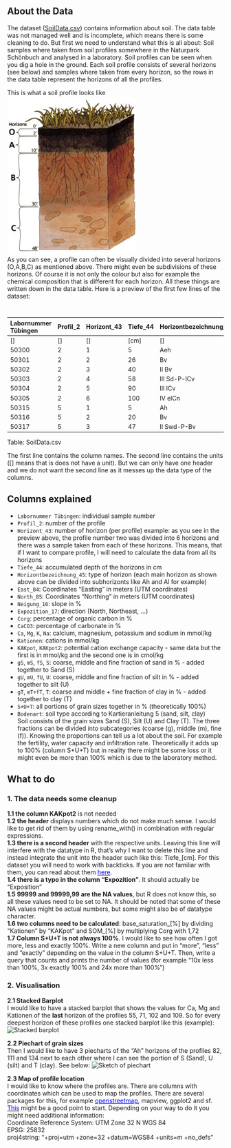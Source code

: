 ## About the Data

The dataset ([SoilData.csv](SoilData.csv)) contains information about
soil. The data table was not managed well and is incomplete, which means
there is some cleaning to do. But first we need to understand what this
is all about: Soil samples where taken from soil profiles somewhere in
the Naturpark Schönbuch and analysed in a laboratory. Soil profiles can
be seen when you dig a hole in the ground. Each soil profile consists of
several horizons (see below) and samples where taken from every horizon,
so the rows in the data table represent the horizons of all the
profiles.

This is what a soil profile looks like  
![soil profile](soilprofile.jpg)  
As you can see, a profile can often be visually divided into several
horizons (O,A,B,C) as mentioned above. There might even be subdivisions
of these horizons. Of course it is not only the colour but also for
example the chemical composition that is different for each horizon. All
these things are written down in the data table. Here is a preview of
the first few lines of the dataset:

<table style="width:100%;">
<caption>Table: SoilData.csv</caption>
<colgroup>
<col style="width: 7%" />
<col style="width: 3%" />
<col style="width: 4%" />
<col style="width: 3%" />
<col style="width: 8%" />
<col style="width: 2%" />
<col style="width: 3%" />
<col style="width: 3%" />
<col style="width: 5%" />
<col style="width: 1%" />
<col style="width: 2%" />
<col style="width: 3%" />
<col style="width: 3%" />
<col style="width: 3%" />
<col style="width: 3%" />
<col style="width: 3%" />
<col style="width: 3%" />
<col style="width: 3%" />
<col style="width: 2%" />
<col style="width: 2%" />
<col style="width: 2%" />
<col style="width: 2%" />
<col style="width: 1%" />
<col style="width: 2%" />
<col style="width: 2%" />
<col style="width: 2%" />
<col style="width: 2%" />
<col style="width: 2%" />
<col style="width: 2%" />
<col style="width: 2%" />
<col style="width: 3%" />
</colgroup>
<thead>
<tr class="header">
<th style="text-align: left;">Labornummer Tübingen</th>
<th style="text-align: left;">Profil_2</th>
<th style="text-align: left;">Horizont_43</th>
<th style="text-align: left;">Tiefe_44</th>
<th style="text-align: left;">Horizontbezeichnung_45</th>
<th style="text-align: left;">East_84</th>
<th style="text-align: left;">North_85</th>
<th style="text-align: left;">Neigung_16</th>
<th style="text-align: left;">Expozition_17</th>
<th style="text-align: left;">Corg</th>
<th style="text-align: left;">CaCO3</th>
<th style="text-align: left;">Ca</th>
<th style="text-align: left;">Mg</th>
<th style="text-align: left;">K</th>
<th style="text-align: left;">Na</th>
<th style="text-align: left;">Kationen</th>
<th style="text-align: left;">KAKpot</th>
<th style="text-align: left;">KAKpot 2</th>
<th style="text-align: left;">gS</th>
<th style="text-align: left;">mS</th>
<th style="text-align: left;">fS</th>
<th style="text-align: left;">S</th>
<th style="text-align: left;">gU</th>
<th style="text-align: left;">mU</th>
<th style="text-align: left;">fU</th>
<th style="text-align: left;">U</th>
<th style="text-align: left;">gT</th>
<th style="text-align: left;">mT+fT</th>
<th style="text-align: left;">T</th>
<th style="text-align: left;">S+U+T</th>
<th style="text-align: left;">Bodenart</th>
</tr>
</thead>
<tbody>
<tr class="odd">
<td style="text-align: left;">[]</td>
<td style="text-align: left;">[]</td>
<td style="text-align: left;">[]</td>
<td style="text-align: left;">[cm]</td>
<td style="text-align: left;">[]</td>
<td style="text-align: left;">[]</td>
<td style="text-align: left;">[]</td>
<td style="text-align: left;">[ % ]</td>
<td style="text-align: left;">[]</td>
<td style="text-align: left;">[%]</td>
<td style="text-align: left;">[%]</td>
<td style="text-align: left;">[mmol/kg]</td>
<td style="text-align: left;">[mmol/kg]</td>
<td style="text-align: left;">[mmol/kg]</td>
<td style="text-align: left;">[mmol/kg]</td>
<td style="text-align: left;">[mmol/kg]</td>
<td style="text-align: left;">[mmol/kg]</td>
<td style="text-align: left;">[cmol/kg]</td>
<td style="text-align: left;">[%]</td>
<td style="text-align: left;">[%]</td>
<td style="text-align: left;">[%]</td>
<td style="text-align: left;">[%]</td>
<td style="text-align: left;">[%]</td>
<td style="text-align: left;">[%]</td>
<td style="text-align: left;">[%]</td>
<td style="text-align: left;">[%]</td>
<td style="text-align: left;">[%]</td>
<td style="text-align: left;">[%]</td>
<td style="text-align: left;">[%]</td>
<td style="text-align: left;">[%]</td>
<td style="text-align: left;">[]</td>
</tr>
<tr class="even">
<td style="text-align: left;">50300</td>
<td style="text-align: left;">2</td>
<td style="text-align: left;">1</td>
<td style="text-align: left;">5</td>
<td style="text-align: left;">Aeh</td>
<td style="text-align: left;">498818</td>
<td style="text-align: left;">5380428</td>
<td style="text-align: left;">0</td>
<td style="text-align: left;">99999,99</td>
<td style="text-align: left;">3,99</td>
<td style="text-align: left;">0</td>
<td style="text-align: left;">20,56</td>
<td style="text-align: left;">3,79</td>
<td style="text-align: left;">1,12</td>
<td style="text-align: left;">0,50</td>
<td style="text-align: left;">25,46</td>
<td style="text-align: left;">110,85</td>
<td style="text-align: left;">11,08</td>
<td style="text-align: left;">40,86</td>
<td style="text-align: left;">27,71</td>
<td style="text-align: left;">10,97</td>
<td style="text-align: left;">79,50</td>
<td style="text-align: left;">3,40</td>
<td style="text-align: left;">5,60</td>
<td style="text-align: left;">4,00</td>
<td style="text-align: left;">13,00</td>
<td style="text-align: left;">3,60</td>
<td style="text-align: left;">3,70</td>
<td style="text-align: left;">7,30</td>
<td style="text-align: left;">99,80</td>
<td style="text-align: left;">Sl2</td>
</tr>
<tr class="odd">
<td style="text-align: left;">50301</td>
<td style="text-align: left;">2</td>
<td style="text-align: left;">2</td>
<td style="text-align: left;">26</td>
<td style="text-align: left;">Bv</td>
<td style="text-align: left;">498818</td>
<td style="text-align: left;">5380428</td>
<td style="text-align: left;">0</td>
<td style="text-align: left;">99999,99</td>
<td style="text-align: left;">0,13</td>
<td style="text-align: left;">0</td>
<td style="text-align: left;">0,05</td>
<td style="text-align: left;">0,41</td>
<td style="text-align: left;">0,25</td>
<td style="text-align: left;">0,50</td>
<td style="text-align: left;">0,50</td>
<td style="text-align: left;">33,14</td>
<td style="text-align: left;">3,31</td>
<td style="text-align: left;">57,34</td>
<td style="text-align: left;">19,04</td>
<td style="text-align: left;">6,72</td>
<td style="text-align: left;">83,10</td>
<td style="text-align: left;">2,50</td>
<td style="text-align: left;">3,50</td>
<td style="text-align: left;">3,30</td>
<td style="text-align: left;">9,30</td>
<td style="text-align: left;">3,40</td>
<td style="text-align: left;">4,10</td>
<td style="text-align: left;">7,50</td>
<td style="text-align: left;">99,90</td>
<td style="text-align: left;">St2</td>
</tr>
<tr class="even">
<td style="text-align: left;">50302</td>
<td style="text-align: left;">2</td>
<td style="text-align: left;">3</td>
<td style="text-align: left;">40</td>
<td style="text-align: left;">II Bv</td>
<td style="text-align: left;">498818</td>
<td style="text-align: left;">5380428</td>
<td style="text-align: left;">0</td>
<td style="text-align: left;">99999,99</td>
<td style="text-align: left;">0,70</td>
<td style="text-align: left;">0</td>
<td style="text-align: left;">0,05</td>
<td style="text-align: left;">0,10</td>
<td style="text-align: left;">0,25</td>
<td style="text-align: left;">0,50</td>
<td style="text-align: left;">0,50</td>
<td style="text-align: left;">49,16</td>
<td style="text-align: left;">4,92</td>
<td style="text-align: left;">33,65</td>
<td style="text-align: left;">30,71</td>
<td style="text-align: left;">10,37</td>
<td style="text-align: left;">74,72</td>
<td style="text-align: left;">3,70</td>
<td style="text-align: left;">6,10</td>
<td style="text-align: left;">5,30</td>
<td style="text-align: left;">15,10</td>
<td style="text-align: left;">4,30</td>
<td style="text-align: left;">5,70</td>
<td style="text-align: left;">10,00</td>
<td style="text-align: left;">99,82</td>
<td style="text-align: left;">Sl3</td>
</tr>
<tr class="odd">
<td style="text-align: left;">50303</td>
<td style="text-align: left;">2</td>
<td style="text-align: left;">4</td>
<td style="text-align: left;">58</td>
<td style="text-align: left;">III Sd-P-lCv</td>
<td style="text-align: left;">498818</td>
<td style="text-align: left;">5380428</td>
<td style="text-align: left;">0</td>
<td style="text-align: left;">99999,99</td>
<td style="text-align: left;">0,14</td>
<td style="text-align: left;">0</td>
<td style="text-align: left;">58,55</td>
<td style="text-align: left;">40,37</td>
<td style="text-align: left;">2,14</td>
<td style="text-align: left;">0,50</td>
<td style="text-align: left;">101,07</td>
<td style="text-align: left;">143,74</td>
<td style="text-align: left;">14,37</td>
<td style="text-align: left;">21,17</td>
<td style="text-align: left;">23,79</td>
<td style="text-align: left;">9,44</td>
<td style="text-align: left;">54,40</td>
<td style="text-align: left;">1,50</td>
<td style="text-align: left;">2,20</td>
<td style="text-align: left;">2,50</td>
<td style="text-align: left;">6,20</td>
<td style="text-align: left;">4,20</td>
<td style="text-align: left;">35,10</td>
<td style="text-align: left;">39,30</td>
<td style="text-align: left;">99,90</td>
<td style="text-align: left;">Ts3</td>
</tr>
<tr class="even">
<td style="text-align: left;">50304</td>
<td style="text-align: left;">2</td>
<td style="text-align: left;">5</td>
<td style="text-align: left;">90</td>
<td style="text-align: left;">III lCv</td>
<td style="text-align: left;">498818</td>
<td style="text-align: left;">5380428</td>
<td style="text-align: left;">0</td>
<td style="text-align: left;">99999,99</td>
<td style="text-align: left;">0,12</td>
<td style="text-align: left;">0</td>
<td style="text-align: left;">122,43</td>
<td style="text-align: left;">75</td>
<td style="text-align: left;">0,25</td>
<td style="text-align: left;">0,50</td>
<td style="text-align: left;">197,43</td>
<td style="text-align: left;">212,45</td>
<td style="text-align: left;">21,24</td>
<td style="text-align: left;">8</td>
<td style="text-align: left;">7,28</td>
<td style="text-align: left;">10,78</td>
<td style="text-align: left;">26,06</td>
<td style="text-align: left;">3,90</td>
<td style="text-align: left;">9,30</td>
<td style="text-align: left;">14,70</td>
<td style="text-align: left;">27,90</td>
<td style="text-align: left;">14,20</td>
<td style="text-align: left;">31,80</td>
<td style="text-align: left;">46,00</td>
<td style="text-align: left;">99,96</td>
<td style="text-align: left;">Tl</td>
</tr>
<tr class="odd">
<td style="text-align: left;">50305</td>
<td style="text-align: left;">2</td>
<td style="text-align: left;">6</td>
<td style="text-align: left;">100</td>
<td style="text-align: left;">IV elCn</td>
<td style="text-align: left;">498818</td>
<td style="text-align: left;">5380428</td>
<td style="text-align: left;">0</td>
<td style="text-align: left;">99999,99</td>
<td style="text-align: left;">0,04</td>
<td style="text-align: left;">0,81</td>
<td style="text-align: left;">143,19</td>
<td style="text-align: left;">77,98</td>
<td style="text-align: left;">0,25</td>
<td style="text-align: left;">0,50</td>
<td style="text-align: left;">221,17</td>
<td style="text-align: left;">221,25</td>
<td style="text-align: left;">22,13</td>
<td style="text-align: left;">5,90</td>
<td style="text-align: left;">3,40</td>
<td style="text-align: left;">5,70</td>
<td style="text-align: left;">15,00</td>
<td style="text-align: left;">3,50</td>
<td style="text-align: left;">13,60</td>
<td style="text-align: left;">19,60</td>
<td style="text-align: left;">36,70</td>
<td style="text-align: left;">17,20</td>
<td style="text-align: left;">30,40</td>
<td style="text-align: left;">47,60</td>
<td style="text-align: left;">99,30</td>
<td style="text-align: left;">Tu2</td>
</tr>
<tr class="even">
<td style="text-align: left;">50315</td>
<td style="text-align: left;">5</td>
<td style="text-align: left;">1</td>
<td style="text-align: left;">5</td>
<td style="text-align: left;">Ah</td>
<td style="text-align: left;">498795</td>
<td style="text-align: left;">5380779</td>
<td style="text-align: left;">1</td>
<td style="text-align: left;">E</td>
<td style="text-align: left;">4,69</td>
<td style="text-align: left;">0</td>
<td style="text-align: left;">9,59</td>
<td style="text-align: left;">2,49</td>
<td style="text-align: left;">0,64</td>
<td style="text-align: left;">0,50</td>
<td style="text-align: left;">12,71</td>
<td style="text-align: left;">152,26</td>
<td style="text-align: left;">15,23</td>
<td style="text-align: left;">16,61</td>
<td style="text-align: left;">32,35</td>
<td style="text-align: left;">13,49</td>
<td style="text-align: left;">62,50</td>
<td style="text-align: left;">5,10</td>
<td style="text-align: left;">6,10</td>
<td style="text-align: left;">6,70</td>
<td style="text-align: left;">17,90</td>
<td style="text-align: left;">6,60</td>
<td style="text-align: left;">13,20</td>
<td style="text-align: left;">19,80</td>
<td style="text-align: left;">100,20</td>
<td style="text-align: left;">Ls4</td>
</tr>
<tr class="odd">
<td style="text-align: left;">50316</td>
<td style="text-align: left;">5</td>
<td style="text-align: left;">2</td>
<td style="text-align: left;">20</td>
<td style="text-align: left;">Bv</td>
<td style="text-align: left;">498795</td>
<td style="text-align: left;">5380779</td>
<td style="text-align: left;">1</td>
<td style="text-align: left;">E</td>
<td style="text-align: left;">0,91</td>
<td style="text-align: left;">0</td>
<td style="text-align: left;">7,09</td>
<td style="text-align: left;">2,55</td>
<td style="text-align: left;">0,25</td>
<td style="text-align: left;">0,50</td>
<td style="text-align: left;">9,64</td>
<td style="text-align: left;">86,33</td>
<td style="text-align: left;">8,63</td>
<td style="text-align: left;">18,78</td>
<td style="text-align: left;">26,12</td>
<td style="text-align: left;">12,39</td>
<td style="text-align: left;">57,30</td>
<td style="text-align: left;">4,50</td>
<td style="text-align: left;">6,20</td>
<td style="text-align: left;">8</td>
<td style="text-align: left;">18,70</td>
<td style="text-align: left;">7,80</td>
<td style="text-align: left;">16,40</td>
<td style="text-align: left;">24,20</td>
<td style="text-align: left;">100,20</td>
<td style="text-align: left;">Ls4</td>
</tr>
<tr class="even">
<td style="text-align: left;">50317</td>
<td style="text-align: left;">5</td>
<td style="text-align: left;">3</td>
<td style="text-align: left;">47</td>
<td style="text-align: left;">II Swd-P-Bv</td>
<td style="text-align: left;">498795</td>
<td style="text-align: left;">5380779</td>
<td style="text-align: left;">1</td>
<td style="text-align: left;">E</td>
<td style="text-align: left;">0,44</td>
<td style="text-align: left;">0</td>
<td style="text-align: left;">128,22</td>
<td style="text-align: left;">27,04</td>
<td style="text-align: left;">0,25</td>
<td style="text-align: left;">0,50</td>
<td style="text-align: left;">155,26</td>
<td style="text-align: left;">207,79</td>
<td style="text-align: left;">20,78</td>
<td style="text-align: left;">2,41</td>
<td style="text-align: left;">26,98</td>
<td style="text-align: left;">4,74</td>
<td style="text-align: left;">34,13</td>
<td style="text-align: left;">1,70</td>
<td style="text-align: left;">2,50</td>
<td style="text-align: left;">4,30</td>
<td style="text-align: left;">8,50</td>
<td style="text-align: left;">8,10</td>
<td style="text-align: left;">49,10</td>
<td style="text-align: left;">57,20</td>
<td style="text-align: left;">99,83</td>
<td style="text-align: left;">Ts2</td>
</tr>
</tbody>
</table>

Table: SoilData.csv

The first line contains the column names. The second line contains the
units (\[\] means that is does not have a unit). But we can only have
one header and we do not want the second line as it messes up the data
type of the columns.

## Columns explained

-   `Labornummer Tübingen`: individual sample number
-   `Profil_2`: number of the profile
-   `Horizont_43`: number of horizon (per profile) example: as you see
    in the preview above, the profile number two was divided into 6
    horizons and there was a sample taken from each of these horizons.
    This means, that if I want to compare profile, I will need to
    calculate the data from all its horizons
-   `Tiefe_44`: accumulated depth of the horizons in cm
-   `Horizontbezeichnung_45`: type of horizon (each main horizon as
    shown above can be divided into subhorizonts like Ah and Al for
    example)
-   `East_84`: Coordinates “Easting” in meters (UTM coordinates)
-   `North_85`: Coordinates “Northing” in meters (UTM coordinates)
-   `Neigung_16`: slope in %
-   `Expozition_17`: direction (North, Northeast, …)
-   `Corg`: percentage of organic carbon in %
-   `CaCO3`: percentage of carbonate in %
-   `Ca`, `Mg`, `K`, `Na`: calcium, magnesium, potassium and sodium in
    mmol/kg
-   `Kationen`: cations in mmol/kg
-   `KAKpot`, `KAKpot2`: potential cation exchange capacity - same data
    but the first is in mmol/kg and the second one is in cmol/kg
-   `gS`, `mS`, `fS`, `S`: coarse, middle and fine fraction of sand in
    % - added together to Sand (S)
-   `gU`, `mU`, `fU`, `U`: coarse, middle and fine fraction of silt in
    % - added together to silt (U)
-   `gT`, `mT+fT`, `T`: coarse and middle + fine fraction of clay in % -
    added together to clay (T)
-   `S+U+T`: all portions of grain sizes together in % (theoretically
    100%)
-   `Bodenart`: soil type according to Kartieranleitung 5 (sand, silt,
    clay)  
    Soil consists of the grain sizes Sand (S), Silt (U) and Clay (T).
    The three fractions can be divided into subcategories (coarse (g),
    middle (m), fine (f)). Knowing the proportions can tell us a lot
    about the soil. For example the fertility, water capacity and
    infiltration rate. Theoretically it adds up to 100% (column S+U+T)
    but in reality there might be some loss or it might even be more
    than 100% which is due to the laboratory method.

## What to do

### 1. The data needs some cleanup

**1.1 the column KAKpot2** is not needed  
**1.2 the header** displays numbers which do not make much sense. I
would like to get rid of them by using rename\_with() in combination
with regular expressions.  
**1.3 there is a second header** with the respective units. Leaving this
line will interfere with the datatype in R, that’s why I want to delete
this line and instead integrate the unit into the header such like this:
Tiefe\_\[cm\]. For this dataset you will need to work with backticks. If
you are not familiar with them, you can read about them
[<span style="color:blue">here</span>](https://jhudatascience.org/intro_to_r/resources/quotes_vs_backticks.html).  
**1.4 there is a typo in the column “Expozition”**. It should actually
be “Exposition”  
**1.5 99999 and 99999,99 are the NA values**, but R does not know this,
so all these values need to be set to NA. It should be noted that some
of these NA values might be actual numbers, but some might also be of
datatype character.  
**1.6 two columns need to be calculated**: base\_saturation\_\[%\] by
dividing “Kationen” by “KAKpot” and SOM\_\[%\] by multiplying Corg with
1,72  
**1.7 Column S+U+T is not always 100%**. I would like to see how often I
got more, less and exactly 100%. Write a new column and put in “more”,
“less” and “exactly” depending on the value in the column S+U+T. Then,
write a query that counts and prints the number of values (for example
“10x less than 100%, 3x exactly 100% and 24x more than 100%”)

### 2. Visualisation

**2.1 Stacked Barplot**  
I would like to have a stacked barplot that shows the values for Ca, Mg
and Kationen of the **last** horizon of the profiles 55, 71, 102 and
109. So for every deepest horizon of these profiles one stacked barplot
like this (example): ![Stacked
barplot](https://r-graph-gallery.com/48-grouped-barplot-with-ggplot2_files/figure-html/thecode4-1.png)

**2.2 Piechart of grain sizes**  
Then I would like to have 3 piecharts of the “Ah” horizons of the
profiles 82, 111 and 134 next to each other where I can see the portion
of S (Sand), U (silt) and T (clay). See below: ![Sketch of
piechart](sketch_1.jpg)

**2.3 Map of profile location**  
I would like to know where the profiles are. There are columns with
coordinates which can be used to map the profiles. There are several
packages for this, for example
[<span style="color:blue">openstreetmap</span>](https://ajsmit.github.io/Intro_R_Official/mapping-google.html),
mapview, ggplot2 and sf.
[<span style="color:blue">This</span>](https://stackoverflow.com/questions/66827313/plotting-utm-coordinates)
might be a good point to start. Depending on your way to do it you might
need additional information:  
Coordinate Reference System: UTM Zone 32 N WGS 84  
EPSG: 25832  
proj4string: “+proj=utm +zone=32 +datum=WGS84 +units=m +no\_defs”
